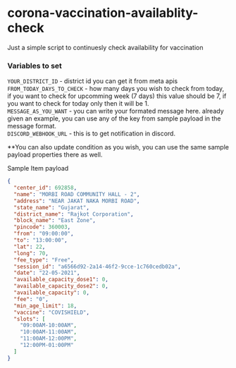 # corona-vaccination-availablity-check
Just a simple script to continuesly check availability for vaccination


### Variables to set
`YOUR_DISTRICT_ID` - district id you can get it from meta apis   
`FROM_TODAY_DAYS_TO_CHECK` - how many days you wish to check from today, if you want to check for upcomming week (7 days) this value should be 7, if you want to check for today only then it will be 1.   
`MESSAGE_AS_YOU_WANT` - you can write your formated message here. already given an example, you can use any of the key from sample payload in the message format.   
`DISCORD_WEBHOOK_URL` - this is to get notification in discord.   


**You can also update condition as you wish, you can use the same sample payload properties there as well.


Sample Item payload
```json
{
  "center_id": 692858,
  "name": "MORBI ROAD COMMUNITY HALL - 2",
  "address": "NEAR JAKAT NAKA MORBI ROAD",
  "state_name": "Gujarat",
  "district_name": "Rajkot Corporation",
  "block_name": "East Zone",
  "pincode": 360003,
  "from": "09:00:00",
  "to": "13:00:00",
  "lat": 22,
  "long": 70,
  "fee_type": "Free",
  "session_id": "a6566d92-2a14-46f2-9cce-1c760cedb02a",
  "date": "22-05-2021",
  "available_capacity_dose1": 0,
  "available_capacity_dose2": 0,
  "available_capacity": 0,
  "fee": "0",
  "min_age_limit": 18,
  "vaccine": "COVISHIELD",
  "slots": [
    "09:00AM-10:00AM",
    "10:00AM-11:00AM",
    "11:00AM-12:00PM",
    "12:00PM-01:00PM"
  ]
}
```
